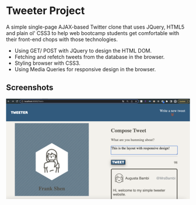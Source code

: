# Tweeter Project

A simple single-page AJAX-based Twitter clone that uses JQuery, HTML5 and plain ol' CSS3 to help web bootcamp students get comfortable with their front-end chops with those technologies.

* Using GET/ POST with JQuery to design the HTML DOM.
* Fetching and refetch tweets from the database in the browser.
* Styling browser with CSS3.
* Using Media Queries for responsive design in the browser.

## Screenshots

!["Screenshot of Responsive Design in webpage layout"](https://github.com/Xcesion/tweeter_newtemp/blob/master/docs/responsive-design.png?raw=true)

